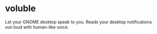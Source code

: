 # voluble
Let your GNOME desktop speak to you. Reads your desktop notifications out-loud  with human-like voice.
